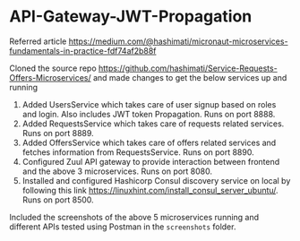 # API-Gateway-JWT-Propagation

Referred article https://medium.com/@hashimati/micronaut-microservices-fundamentals-in-practice-fdf74af2b88f

Cloned the source repo https://github.com/hashimati/Service-Requests-Offers-Microservices/ and made changes to get the below services up and running

1. Added UsersService which takes care of user signup based on roles and login. Also includes JWT token Propagation. Runs on port 8888.
2. Added RequestsService which takes care of requests related services. Runs on port 8889.
3. Added OffersService which takes care of offers related services and fetches information from RequestsService. Runs on port 8890.
4. Configured Zuul API gateway to provide interaction between frontend and the above 3 microservices. Runs on port 8080.
5. Installed and configured Hashicorp Consul discovery service on local by following this link https://linuxhint.com/install_consul_server_ubuntu/. Runs on port 8500.

Included the screenshots of the above 5 microservices running and different APIs tested using Postman in the `screenshots` folder.
